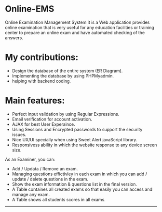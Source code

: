 # Online-EMS
Online Examination Management System it is a Web application provides online examination that is very useful for any education facilities or training center to prepare an online exam and have automated checking of the answers.

# My contributions:
- Design the database of the entire system (ER Diagram).
- Implementing the database by using PHPMyadmin.
- helping with backend coding.

# Main features: 

- Perfect input validation by using Regular Expressions.
- Email verification for account activation.
- AJAX for best User Experaince.<br>
- Using Sessions and Encrypted passwords to support the security issues.
- Nice UX/UI specially when using Sweet Alert javaScript library.
- Responsivess ability in which the website response to any device screen size.

As an Examiner, you can:
- Add / Updata / Remove an exam.
- Managing questions effictivley in each exam in which you can add / update / delete questions in the exam.
- Show the exam information & questions list in the final version.
- A Table containes all created exams so that easily you can access and manage any exam.
- A Table shows all students scores in all exams.


-------------------------------------------------------------------------------------------------




